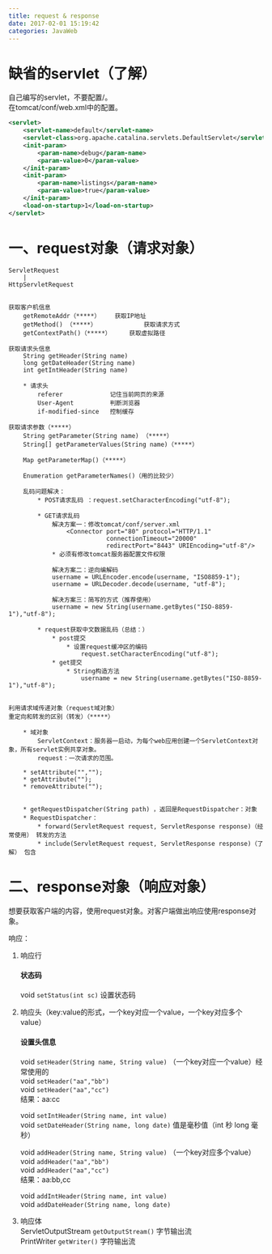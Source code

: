 ```yaml
---
title: request & response
date: 2017-02-01 15:19:42
categories: JavaWeb
---
```


# 缺省的servlet（了解）
自己编写的servlet，不要配置/。  
在tomcat/conf/web.xml中的配置。

<!-- more --> 

```xml
<servlet>
    <servlet-name>default</servlet-name>
    <servlet-class>org.apache.catalina.servlets.DefaultServlet</servlet-class>
    <init-param>
        <param-name>debug</param-name>
        <param-value>0</param-value>
    </init-param>
    <init-param>
        <param-name>listings</param-name>
        <param-value>true</param-value>
    </init-param>
    <load-on-startup>1</load-on-startup>
</servlet>
```

# 一、request对象（请求对象）
```
ServletRequest
    |
HttpServletRequest


获取客户机信息
    getRemoteAddr（*****）	获取IP地址
    getMethod()	（*****） 			获取请求方式
    getContextPath()（*****）		获取虚拟路径

获取请求头信息
    String getHeader(String name)  		
    long getDateHeader(String name)  	
    int getIntHeader(String name)  		

    * 请求头
        referer				记住当前网页的来源
        User-Agent			判断浏览器
        if-modified-since	控制缓存

获取请求参数（*****）
    String getParameter(String name) （*****）
    String[] getParameterValues(String name)（*****）  

    Map getParameterMap()（*****）

    Enumeration getParameterNames()（用的比较少）  

    乱码问题解决：
        * POST请求乱码 ：request.setCharacterEncoding("utf-8");

        * GET请求乱码
            解决方案一：修改tomcat/conf/server.xml
                <Connector port="80" protocol="HTTP/1.1"
                           connectionTimeout="20000"
                           redirectPort="8443" URIEncoding="utf-8"/>
            * 必须有修改tomcat服务器配置文件权限

            解决方案二：逆向编解码
            username = URLEncoder.encode(username, "ISO8859-1");
            username = URLDecoder.decode(username, "utf-8");

            解决方案三：简写的方式（推荐使用）
            username = new String(username.getBytes("ISO-8859-1"),"utf-8");

        * request获取中文数据乱码（总结：）
            * post提交
                * 设置request缓冲区的编码
                    request.setCharacterEncoding("utf-8");
            * get提交
                * String构造方法
                    username = new String(username.getBytes("ISO-8859-1"),"utf-8");


利用请求域传递对象（request域对象）
重定向和转发的区别（转发）（*****）

    * 域对象
        ServletContext：服务器一启动，为每个web应用创建一个ServletContext对象，所有servlet实例共享对象。
        request：一次请求的范围。

    * setAttribute("","");
    * getAttribute("");
    * removeAttribute("");


    * getRequestDispatcher(String path) ，返回是RequestDispatcher：对象
    * RequestDispatcher：
        * forward(ServletRequest request, ServletResponse response)（经常使用） 转发的方法
        * include(ServletRequest request, ServletResponse response)（了解） 包含
```

# 二、response对象（响应对象）
想要获取客户端的内容，使用request对象。对客户端做出响应使用response对象。

响应：
1. 响应行  
    #### 状态码
    void `setStatus(int sc)` 设置状态码

2. 响应头（key:value的形式，一个key对应一个value，一个key对应多个value）  
    #### 设置头信息  
    void `setHeader(String name, String value)`  （一个key对应一个value）经常使用的  
    void `setHeader("aa","bb")`  
    void `setHeader("aa","cc")`  
    结果：aa:cc  

    void `setIntHeader(String name, int value)`    
    void `setDateHeader(String name, long date)` 值是毫秒值（int 秒	long 毫秒）

    void `addHeader(String name, String value)`  （一个key对应多个value）  
    void `addHeader("aa","bb")`  
    void `addHeader("aa","cc")`  
    结果：aa:bb,cc

    void `addIntHeader(String name, int value)`   
    void `addDateHeader(String name, long date) ` 					

3. 响应体  
ServletOutputStream `getOutputStream()`  	字节输出流  
PrintWriter `getWriter()`  				字符输出流
